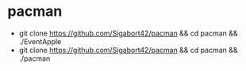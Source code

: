 # pacman
* git clone https://github.com/Sigabort42/pacman && cd pacman && ./EventApple
* git clone https://github.com/Sigabort42/pacman && cd pacman && ./pacman
